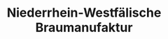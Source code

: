 ---
title: "Niederrhein-Westfälische Braumanufaktur"
url: /hamminkeln/niederrhein-westfaelische-braumanufaktur/
shop: Hofladen
---